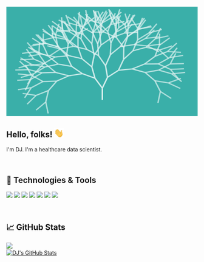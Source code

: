 <!-- More info, tips and tricks for making GitHub Profile README can be found in my article at https://towardsdatascience.com/build-a-stunning-readme-for-your-github-profile-9b80434fe5d7 -->

[![Header](./readme_header.png "Header")](dujm.github.io)

## Hello, folks! <img src="wave.gif" width="25px">

I'm DJ. I'm a healthcare data scientist.

<br>

## 🔧 Technologies & Tools
![](https://img.shields.io/badge/OS-Linux-informational?style=flat&logo=linux&logoColor=white&color=3AAFA9)
![](https://img.shields.io/badge/Code-Python-informational?style=flat&logo=python&logoColor=white&color=3AAFA9)
![](https://img.shields.io/badge/Code-R-informational?style=flat&logo=r&logoColor=white&color=3AAFA9)
![](https://img.shields.io/badge/Shell-Bash-informational?style=flat&logo=gnu-bash&logoColor=white&color=3AAFA9)
![](https://img.shields.io/badge/Tools-Docker-informational?style=flat&logo=docker&logoColor=white&color=3AAFA9)
![](https://img.shields.io/badge/Cloud-AWS-informational?style=flat&logo=amazon&logoColor=white&color=3AAFA9)
![](https://img.shields.io/badge/Cloud-GCloud-informational?style=flat&logo=google&logoColor=white&color=3AAFA9)

<br>

## &#x1f4c8; GitHub Stats

<a href="https://github.com/dujm/dujm">
  <img align="center" src="https://github-readme-stats.vercel.app/api/top-langs/?username=dujm&hide=java, makefile&title_color=ffffff&text_color=c9cacc&icon_color=3AAFA9&bg_color=1d1f21" />
</a>

<br>

<a href="https://github.com/dujm/dujm">
  <img align="center" src="https://github-readme-stats.vercel.app/api?username=dujm&show_icons=true&line_height=27&count_private=true&title_color=ffffff&text_color=c9cacc&icon_color=3AAFA9&bg_color=1d1f21" alt="DJ's GitHub Stats" />
</a>


<!-- Resources -->

<!-- Learned from: https://github.com/MartinHeinz/MartinHeinz/ -->
<!-- Icons: https://simpleicons.org/ -->
<!-- GitHub Stats: https://github.com/anuraghazra/github-readme-stats -->
<!-- Emojis: https://emojipedia.org/emoji/ -->
<!-- HTML Emojis: https://www.fileformat.info/index.htm -->
<!-- Shields: https://shields.io/ -->
<!-- Awesome GitHub Profile README: https://github.com/abhisheknaiidu/awesome-github-profile-readme -->

